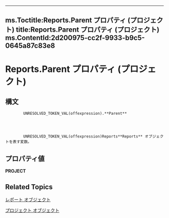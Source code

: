 
---
ms.Toctitle:Reports.Parent プロパティ (プロジェクト)
title:Reports.Parent プロパティ (プロジェクト)
ms.ContentId:2d200975-cc2f-9933-b9c5-0645a87c83e8
---
# Reports.Parent プロパティ (プロジェクト)





## 構文

            UNRESOLVED_TOKEN_VAL(offexpression).**Parent**




            UNRESOLVED_TOKEN_VAL(offexpression)Reports**Reports** オブジェクトを表す変数。



## プロパティ値
**PROJECT**



## Related Topics

[レポート オブジェクト](a9f4a13b-1907-dbe8-8077-fb1226bb8bb9.md)

[プロジェクト オブジェクト](855c1ad9-0e84-f274-9e0e-2424e7cab447.md)




